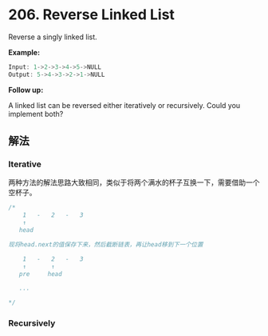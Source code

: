 # 206. Reverse Linked List

Reverse a singly linked list.

**Example:**

```js
Input: 1->2->3->4->5->NULL
Output: 5->4->3->2->1->NULL
```

**Follow up:**

A linked list can be reversed either iteratively or recursively. Could you implement both?

## 解法

### Iterative

两种方法的解法思路大致相同，类似于将两个满水的杯子互换一下，需要借助一个空杯子。

```js
/*
    1   -   2   -   3
    ↑
   head

现将head.next的值保存下来，然后截断链表，再让head移到下一个位置

    1   -   2   -   3
    ↑       ↑
   pre     head

   ...

*/
```

### Recursively